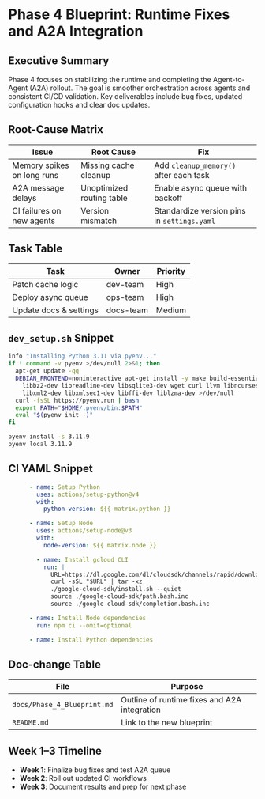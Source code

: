 # Phase 4 Blueprint: Runtime Fixes and A2A Integration

## Executive Summary
Phase 4 focuses on stabilizing the runtime and completing the Agent-to-Agent (A2A) rollout. The goal is smoother orchestration across agents and consistent CI/CD validation. Key deliverables include bug fixes, updated configuration hooks and clear doc updates.

## Root-Cause Matrix
| Issue | Root Cause | Fix |
|-------|------------|-----|
| Memory spikes on long runs | Missing cache cleanup | Add `cleanup_memory()` after each task |
| A2A message delays | Unoptimized routing table | Enable async queue with backoff |
| CI failures on new agents | Version mismatch | Standardize version pins in `settings.yaml` |

## Task Table
| Task | Owner | Priority |
|------|-------|---------|
| Patch cache logic | dev-team | High |
| Deploy async queue | ops-team | High |
| Update docs & settings | docs-team | Medium |

## `dev_setup.sh` Snippet

```bash
info "Installing Python 3.11 via pyenv..."
if ! command -v pyenv >/dev/null 2>&1; then
  apt-get update -qq
  DEBIAN_FRONTEND=noninteractive apt-get install -y make build-essential libssl-dev zlib1g-dev \
    libbz2-dev libreadline-dev libsqlite3-dev wget curl llvm libncursesw5-dev xz-utils tk-dev \
    libxml2-dev libxmlsec1-dev libffi-dev liblzma-dev >/dev/null
  curl -fsSL https://pyenv.run | bash
  export PATH="$HOME/.pyenv/bin:$PATH"
  eval "$(pyenv init -)"
fi

pyenv install -s 3.11.9
pyenv local 3.11.9
```

## CI YAML Snippet

```yaml
      - name: Setup Python
        uses: actions/setup-python@v4
        with:
          python-version: ${{ matrix.python }}

      - name: Setup Node
        uses: actions/setup-node@v3
        with:
          node-version: ${{ matrix.node }}

        - name: Install gcloud CLI
          run: |
            URL=https://dl.google.com/dl/cloudsdk/channels/rapid/downloads/google-cloud-cli-475.0.0-linux-x86_64.tar.gz
            curl -sSL "$URL" | tar -xz
            ./google-cloud-sdk/install.sh --quiet
            source ./google-cloud-sdk/path.bash.inc
            source ./google-cloud-sdk/completion.bash.inc

      - name: Install Node dependencies
        run: npm ci --omit=optional

      - name: Install Python dependencies
```

## Doc-change Table
| File | Purpose |
|------|---------|
| `docs/Phase_4_Blueprint.md` | Outline of runtime fixes and A2A integration |
| `README.md` | Link to the new blueprint |

## Week 1–3 Timeline
- **Week 1**: Finalize bug fixes and test A2A queue
- **Week 2**: Roll out updated CI workflows
- **Week 3**: Document results and prep for next phase
